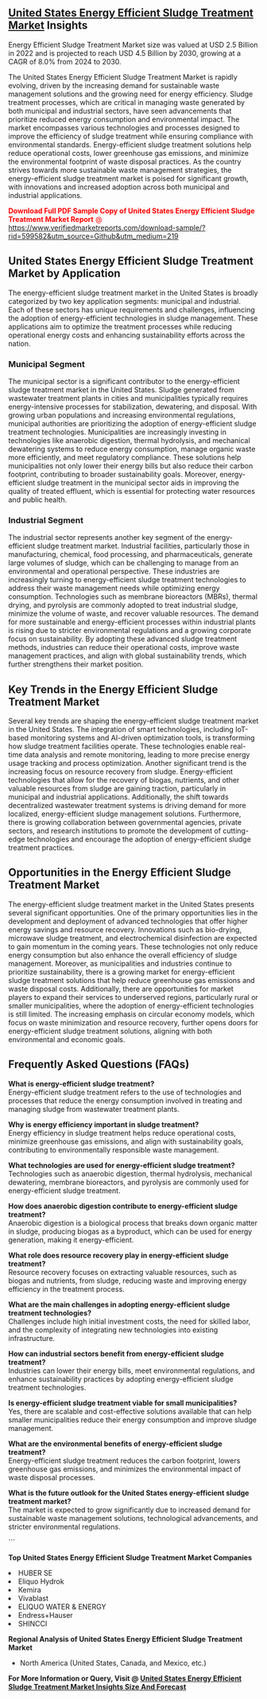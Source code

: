 <h2><a href="https://www.verifiedmarketreports.com/download-sample/?rid=599582&amp;utm_source=Github&amp;utm_medium=219" target="_blank">United States Energy Efficient Sludge Treatment Market</a> Insights</h2><p>Energy Efficient Sludge Treatment Market size was valued at USD 2.5 Billion in 2022 and is projected to reach USD 4.5 Billion by 2030, growing at a CAGR of 8.0% from 2024 to 2030.</p><p> <p>The United States Energy Efficient Sludge Treatment Market is rapidly evolving, driven by the increasing demand for sustainable waste management solutions and the growing need for energy efficiency. Sludge treatment processes, which are critical in managing waste generated by both municipal and industrial sectors, have seen advancements that prioritize reduced energy consumption and environmental impact. The market encompasses various technologies and processes designed to improve the efficiency of sludge treatment while ensuring compliance with environmental standards. Energy-efficient sludge treatment solutions help reduce operational costs, lower greenhouse gas emissions, and minimize the environmental footprint of waste disposal practices. As the country strives towards more sustainable waste management strategies, the energy-efficient sludge treatment market is poised for significant growth, with innovations and increased adoption across both municipal and industrial applications. <p><span class=""><span style="color: #ff0000;"><strong>Download Full PDF Sample Copy of United States Energy Efficient Sludge Treatment Market Report</strong> @ </span><a href="https://www.verifiedmarketreports.com/download-sample/?rid=599582&amp;utm_source=Github&amp;utm_medium=219" target="_blank">https://www.verifiedmarketreports.com/download-sample/?rid=599582&amp;utm_source=Github&amp;utm_medium=219</a></span></p></p> <h2>United States Energy Efficient Sludge Treatment Market by Application</h2> <p>The energy-efficient sludge treatment market in the United States is broadly categorized by two key application segments: municipal and industrial. Each of these sectors has unique requirements and challenges, influencing the adoption of energy-efficient technologies in sludge management. These applications aim to optimize the treatment processes while reducing operational energy costs and enhancing sustainability efforts across the nation.</p> <h3>Municipal Segment</h3> <p>The municipal sector is a significant contributor to the energy-efficient sludge treatment market in the United States. Sludge generated from wastewater treatment plants in cities and municipalities typically requires energy-intensive processes for stabilization, dewatering, and disposal. With growing urban populations and increasing environmental regulations, municipal authorities are prioritizing the adoption of energy-efficient sludge treatment technologies. Municipalities are increasingly investing in technologies like anaerobic digestion, thermal hydrolysis, and mechanical dewatering systems to reduce energy consumption, manage organic waste more efficiently, and meet regulatory compliance. These solutions help municipalities not only lower their energy bills but also reduce their carbon footprint, contributing to broader sustainability goals. Moreover, energy-efficient sludge treatment in the municipal sector aids in improving the quality of treated effluent, which is essential for protecting water resources and public health.</p> <h3>Industrial Segment</h3> <p>The industrial sector represents another key segment of the energy-efficient sludge treatment market. Industrial facilities, particularly those in manufacturing, chemical, food processing, and pharmaceuticals, generate large volumes of sludge, which can be challenging to manage from an environmental and operational perspective. These industries are increasingly turning to energy-efficient sludge treatment technologies to address their waste management needs while optimizing energy consumption. Technologies such as membrane bioreactors (MBRs), thermal drying, and pyrolysis are commonly adopted to treat industrial sludge, minimize the volume of waste, and recover valuable resources. The demand for more sustainable and energy-efficient processes within industrial plants is rising due to stricter environmental regulations and a growing corporate focus on sustainability. By adopting these advanced sludge treatment methods, industries can reduce their operational costs, improve waste management practices, and align with global sustainability trends, which further strengthens their market position.</p> <h2>Key Trends in the Energy Efficient Sludge Treatment Market</h2> <p>Several key trends are shaping the energy-efficient sludge treatment market in the United States. The integration of smart technologies, including IoT-based monitoring systems and AI-driven optimization tools, is transforming how sludge treatment facilities operate. These technologies enable real-time data analysis and remote monitoring, leading to more precise energy usage tracking and process optimization. Another significant trend is the increasing focus on resource recovery from sludge. Energy-efficient technologies that allow for the recovery of biogas, nutrients, and other valuable resources from sludge are gaining traction, particularly in municipal and industrial applications. Additionally, the shift towards decentralized wastewater treatment systems is driving demand for more localized, energy-efficient sludge management solutions. Furthermore, there is growing collaboration between governmental agencies, private sectors, and research institutions to promote the development of cutting-edge technologies and encourage the adoption of energy-efficient sludge treatment practices.</p> <h2>Opportunities in the Energy Efficient Sludge Treatment Market</h2> <p>The energy-efficient sludge treatment market in the United States presents several significant opportunities. One of the primary opportunities lies in the development and deployment of advanced technologies that offer higher energy savings and resource recovery. Innovations such as bio-drying, microwave sludge treatment, and electrochemical disinfection are expected to gain momentum in the coming years. These technologies not only reduce energy consumption but also enhance the overall efficiency of sludge management. Moreover, as municipalities and industries continue to prioritize sustainability, there is a growing market for energy-efficient sludge treatment solutions that help reduce greenhouse gas emissions and waste disposal costs. Additionally, there are opportunities for market players to expand their services to underserved regions, particularly rural or smaller municipalities, where the adoption of energy-efficient technologies is still limited. The increasing emphasis on circular economy models, which focus on waste minimization and resource recovery, further opens doors for energy-efficient sludge treatment solutions, aligning with both environmental and economic goals.</p> <h2>Frequently Asked Questions (FAQs)</h2> <p><strong>What is energy-efficient sludge treatment?</strong><br>Energy-efficient sludge treatment refers to the use of technologies and processes that reduce the energy consumption involved in treating and managing sludge from wastewater treatment plants.</p> <p><strong>Why is energy efficiency important in sludge treatment?</strong><br>Energy efficiency in sludge treatment helps reduce operational costs, minimize greenhouse gas emissions, and align with sustainability goals, contributing to environmentally responsible waste management.</p> <p><strong>What technologies are used for energy-efficient sludge treatment?</strong><br>Technologies such as anaerobic digestion, thermal hydrolysis, mechanical dewatering, membrane bioreactors, and pyrolysis are commonly used for energy-efficient sludge treatment.</p> <p><strong>How does anaerobic digestion contribute to energy-efficient sludge treatment?</strong><br>Anaerobic digestion is a biological process that breaks down organic matter in sludge, producing biogas as a byproduct, which can be used for energy generation, making it energy-efficient.</p> <p><strong>What role does resource recovery play in energy-efficient sludge treatment?</strong><br>Resource recovery focuses on extracting valuable resources, such as biogas and nutrients, from sludge, reducing waste and improving energy efficiency in the treatment process.</p> <p><strong>What are the main challenges in adopting energy-efficient sludge treatment technologies?</strong><br>Challenges include high initial investment costs, the need for skilled labor, and the complexity of integrating new technologies into existing infrastructure.</p> <p><strong>How can industrial sectors benefit from energy-efficient sludge treatment?</strong><br>Industries can lower their energy bills, meet environmental regulations, and enhance sustainability practices by adopting energy-efficient sludge treatment technologies.</p> <p><strong>Is energy-efficient sludge treatment viable for small municipalities?</strong><br>Yes, there are scalable and cost-effective solutions available that can help smaller municipalities reduce their energy consumption and improve sludge management.</p> <p><strong>What are the environmental benefits of energy-efficient sludge treatment?</strong><br>Energy-efficient sludge treatment reduces the carbon footprint, lowers greenhouse gas emissions, and minimizes the environmental impact of waste disposal processes.</p> <p><strong>What is the future outlook for the United States energy-efficient sludge treatment market?</strong><br>The market is expected to grow significantly due to increased demand for sustainable waste management solutions, technological advancements, and stricter environmental regulations.</p> ```</p><p><strong>Top United States Energy Efficient Sludge Treatment Market Companies</strong></p><div data-test-id=""><p><li>HUBER SE</li><li> Eliquo Hydrok</li><li> Kemira</li><li> Vivablast</li><li> ELIQUO WATER & ENERGY</li><li> Endress+Hauser</li><li> SHINCCI</li></p><div><strong>Regional Analysis of&nbsp;United States Energy Efficient Sludge Treatment Market</strong></div><ul><li dir="ltr"><p dir="ltr">North America&nbsp;(United States, Canada, and Mexico, etc.)</p></li></ul><p><strong>For More Information or Query, Visit @&nbsp;</strong><strong><a href="https://www.verifiedmarketreports.com/product/energy-efficient-sludge-treatment-market/?utm_source=Github&amp;utm_medium=219" target="_blank">United States Energy Efficient Sludge Treatment Market Insights Size And Forecast</a></strong></p></div>
